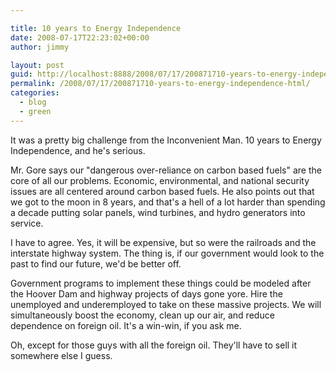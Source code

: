 ```yaml
---

title: 10 years to Energy Independence
date: 2008-07-17T22:23:02+00:00
author: jimmy

layout: post
guid: http://localhost:8888/2008/07/17/200871710-years-to-energy-independence-html/
permalink: /2008/07/17/200871710-years-to-energy-independence-html/
categories:
  - blog
  - green
---
```


  It was a pretty big challenge from the Inconvenient Man. 10 years to Energy Independence, and he's serious.</p> 
  
  <p>
    Mr. Gore says our "dangerous over-reliance on carbon based fuels" are the core of all our problems. Economic, environmental, and national security issues are all centered around carbon based fuels. He also points out that we got to the moon in 8 years, and that's a hell of a lot harder than spending a decade putting solar panels, wind turbines, and hydro generators into service.
  </p>
  
  <p>
    I have to agree. Yes, it will be expensive, but so were the railroads and the interstate highway system. The thing is, if our government would look to the past to find our future, we'd be better off.
  </p>
  
  <p>
    Government programs to implement these things could be modeled after the Hoover Dam and highway projects of days gone yore. Hire the unemployed and underemployed to take on these massive projects. We will simultaneously boost the economy, clean up our air, and reduce dependence on foreign oil. It's a win-win, if you ask me.
  </p>
  
  <p>
    Oh, except for those guys with all the foreign oil. They'll have to sell it somewhere else I guess.
  </p>
  
  <p style="text-align: center;">
  </p>
